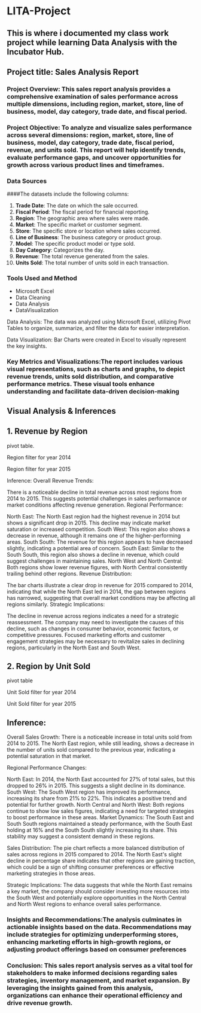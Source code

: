 # LITA-Project
This is where i documented my class work project while learning Data Analysis with the Incubator Hub.
---


## Project title: Sales Analysis Report

### Project Overview: This sales report analysis provides a comprehensive examination of sales performance across multiple dimensions, including region, market, store, line of business, model, day category, trade date, and fiscal period.

### Project Objective: To analyze and visualize sales performance across several dimensions: region, market, store, line of business, model, day category, trade date, fiscal period, revenue, and units sold. This report will help identify trends, evaluate performance gaps, and uncover  opportunities for growth across various product lines and timeframes.
 


### Data Sources
####The datasets include the following columns:
1. **Trade Date**: The date on which the sale occurred.
2. **Fiscal Period**: The fiscal period for financial reporting.
3. **Region**: The geographic area where sales were made.
4. **Market**: The specific market or customer segment.
5. **Store**: The specific store or location where sales occurred.
6. **Line of Business**: The business category or product group.
7. **Model**: The specific product model or type sold.
8. **Day Category**: Categorizes the day.
9. **Revenue**: The total revenue generated from the sales.
10. **Units Sold**: The total number of units sold in each transaction.



### Tools Used and Method 
- Microsoft Excel  
- Data Cleaning
- Data Analysis
- DataVisualization

Data Analysis: The data was analyzed using Microsoft Excel, utilizing Pivot Tables to organize, summarize, and filter the data for easier interpretation.

Data Visualization: Bar Charts were created in Excel to visually represent the key insights.

### Key Metrics and Visualizations:The report includes various visual representations, such as charts and graphs, to depict revenue trends, units sold distribution, and comparative performance metrics. These visual tools enhance understanding and facilitate data-driven decision-making


## Visual Analysis & Inferences
## 1. Revenue by Region 
pivot table.


Region filter for year 2014



Region filter for year 2015



Inference:
Overall Revenue Trends:

There is a noticeable decline in total revenue across most regions from 2014 to 2015. This suggests potential challenges in sales performance or market conditions affecting revenue generation.
Regional Performance:

North East: The North East region had the highest revenue in 2014 but shows a significant drop in 2015. This decline may indicate market saturation or increased competition.
South West: This region also shows a decrease in revenue, although it remains one of the higher-performing areas.
South South: The revenue for this region appears to have decreased slightly, indicating a potential area of concern.
South East: Similar to the South South, this region also shows a decline in revenue, which could suggest challenges in maintaining sales.
North West and North Central: Both regions show lower revenue figures, with North Central consistently trailing behind other regions.
Revenue Distribution:

The bar charts illustrate a clear drop in revenue for 2015 compared to 2014, indicating that while the North East led in 2014, the gap between regions has narrowed, suggesting that overall market conditions may be affecting all regions similarly.
Strategic Implications:

The decline in revenue across regions indicates a need for a strategic reassessment. The company may need to investigate the causes of this decline, such as changes in consumer behavior, economic factors, or competitive pressures.
Focused marketing efforts and customer engagement strategies may be necessary to revitalize sales in declining regions, particularly in the North East and South West.



## 2.  Region by Unit Sold 
pivot table 



Unit Sold filter for year 2014




Unit Sold filter for year 2015



## Inference:
Overall Sales Growth: There is a noticeable increase in total units sold from 2014 to 2015. The North East region, while still leading, shows a decrease in the number of units sold compared to the previous year, indicating a potential saturation in that market.

Regional Performance Changes:

North East: In 2014, the North East accounted for 27% of total sales, but this dropped to 26% in 2015. This suggests a slight decline in its dominance.
South West: The South West region has improved its performance, increasing its share from 21% to 22%. This indicates a positive trend and potential for further growth.
North Central and North West: Both regions continue to show low sales figures, indicating a need for targeted strategies to boost performance in these areas.
Market Dynamics: The South East and South South regions maintained a steady performance, with the South East holding at 16% and the South South slightly increasing its share. This stability may suggest a consistent demand in these regions.

Sales Distribution: The pie chart reflects a more balanced distribution of sales across regions in 2015 compared to 2014. The North East's slight decline in percentage share indicates that other regions are gaining traction, which could be a sign of shifting consumer preferences or effective marketing strategies in those areas.

Strategic Implications: The data suggests that while the North East remains a key market, the company should consider investing more resources into the South West and potentially explore opportunities in the North Central and North West regions to enhance overall sales performance.





### Insights and Recommendations:The analysis culminates in actionable insights based on the data. Recommendations may include strategies for optimizing underperforming stores, enhancing marketing efforts in high-growth regions, or adjusting product offerings based on consumer preferences


### Conclusion: This sales report analysis serves as a vital tool for stakeholders to make informed decisions regarding sales strategies, inventory management, and market expansion. By leveraging the insights gained from this analysis, organizations can enhance their operational efficiency and drive revenue growth.


